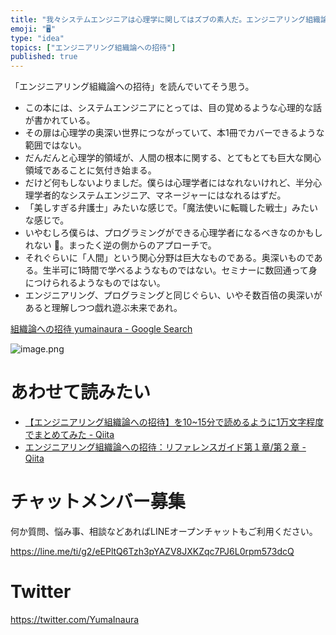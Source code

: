 ```yaml
---
title: "我々システムエンジニアは心理学に関してはズブの素人だ。エンジニアリング組織論への招待。"
emoji: "🖥"
type: "idea"
topics: ["エンジニアリング組織論への招待"]
published: true
---
```



「エンジニアリング組織論への招待」を読んでいてそう思う。

- この本には、システムエンジニアにとっては、目の覚めるような心理的な話が書かれている。
- その扉は心理学の奥深い世界につながっていて、本1冊でカバーできるような範囲ではない。
- だんだんと心理学的領域が、人間の根本に関する、とてもとても巨大な関心領域であることに気付き始まる。
- だけど何もしないよりましだ。僕らは心理学者にはなれないけれど、半分心理学者的なシステムエンジニア、マネージャーにはなれるはずだ。
- 「美しすぎる弁護士」みたいな感じで。「魔法使いに転職した戦士」みたいな感じで。
- いやむしろ僕らは、プログラミングができる心理学者になるべきなのかもしれない
。まったく逆の側からのアプローチで。
- それぐらいに「人間」という関心分野は巨大なものである。奥深いものである。生半可に1時間で学べるようなものではない。セミナーに数回通って身につけられるようなものではない。
- エンジニアリング、プログラミングと同じぐらい、いやそ数百倍の奥深いがあると理解しつつ戯れ遊ぶ未来であれ。



[組織論への招待 yumainaura - Google Search](https://www.google.co.jp/search?ei=1oQXXPjGH5OroATJkIfIBA&q=%E7%B5%84%E7%B9%94%E8%AB%96%E3%81%B8%E3%81%AE%E6%8B%9B%E5%BE%85+yumainaura&oq=%E7%B5%84%E7%B9%94%E8%AB%96%E3%81%B8%E3%81%AE%E6%8B%9B%E5%BE%85+yumainaura&gs_l=psy-ab.3...8578.9464..9524...0.0..0.337.1588.0j6j1j1......0....1..gws-wiz.......0i71.3vFqM1h5GpM)

![image.png](https://qiita-image-store.s3.amazonaws.com/0/89618/7978b878-958e-d5e1-99cf-9dec335fa78e.png)



# あわせて読みたい

- [【エンジニアリング組織論への招待】を10~15分で読めるように1万文字程度でまとめてみた - Qiita](https://qiita.com/kamesennin/items/89d479112554a6f9d038)
- [エンジニアリング組織論への招待：リファレンスガイド第１章/第２章 - Qiita](https://qiita.com/hirokidaichi/items/195d42ee056ea85a3150)








<!-- Update From Qiita API -->

# チャットメンバー募集


何か質問、悩み事、相談などあればLINEオープンチャットもご利用ください。

https://line.me/ti/g2/eEPltQ6Tzh3pYAZV8JXKZqc7PJ6L0rpm573dcQ





# Twitter


https://twitter.com/YumaInaura


<!-- Update From Qiita API -->


